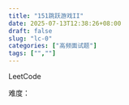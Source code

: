 ```yaml
---
title: "151跳跃游戏II"
date: 2025-07-13T12:38:26+08:00
draft: false
slug: "lc-0"
categories: ["高频面试题"]
tags: ["",""]
---
```


LeetCode

难度：

<!--more-->

```cpp

```
